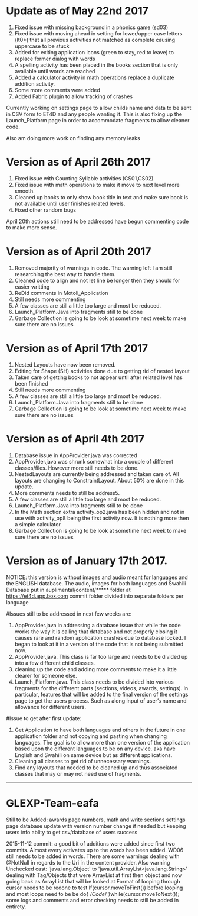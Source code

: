 ﻿# Update as of May 22nd 2017

1. Fixed issue with missing background in a phonics game (sd03)
2. Fixed issue with moving ahead in setting for lower/upper case letters (lt0*) that all
    previous activities not matched as complete causing uppercase to be stuck
3. Added for exiting application icons (green to stay, red to leave) to replace former dialog
    with words
4. A spelling activity has been placed in the books section that is only available until 
    words are reached
5. Added a calculator activity in math operations replace a duplicate addition activity. 
6. Some more comments were added
7. Added Fabric plugin to allow tracking of crashes
    


Currently working on settings page to allow childs name and data to be sent in CSV form to ET4D 
and any people wanting it. This is also fixing up the Launch_Platform page in order to 
accommodate fragments to allow cleaner code.

Also am doing more work on finding any memory leaks

# Version as of April 26th 2017

1. Fixed issue with Counting Syllable activities (CS01,CS02)
2. Fixed issue with math operations to make it move to next level more smooth.
3. Cleaned up books to only show book title in text and make sure book is not available until
    user finishes related levels.
4. Fixed other  random bugs

April 20th actions still need to be addressed have begun commenting code to make more sense.

# Version as of April 20th 2017

1. Removed majority of warnings in code. The warning left I am still researching the best
    way to handle them.
2. Cleaned code to align and not let line be longer then they should for easier writting
3. ReDid comments in Motoli_Application
4. Still needs more commenting
5. A few classes are still a little too large and most be reduced.
6. Launch_Platform.Java into fragments still to be done
7. Garbage Collection is going to be look at sometime next week to make sure there are no issues


# Version as of April 17th 2017

1. Nested Layouts have now been removed.
2. Editing for  Shape (SH) activities done due to getting rid of nested layout
3. Taken care of getting books to not appear until after related level has been finished
4. Still needs more commenting
5. A few classes are still a little too large and most be reduced.
6. Launch_Platform.Java into fragments still to be done
7. Garbage Collection is going to be look at sometime next week to make sure there are no issues




# Version as of April 4th 2017

1. Database issue in AppProvider.java was corrected
2. AppProvider.java was shrunk somewhat into a couple of different classes/files.
    However more still needs to be done.
3. NestedLayouts are currently being addressed and taken care of.
    All layouts are changing to ConstraintLayout. About 50% are done in this update.
4. More comments needs to still be address5. 
5. A few classes are still a little too large and most be reduced.
6. Launch_Platform.Java into fragments still to be done
7. In the Math section extra activity_op2.java has been hidden and not in use with activity_op8
    being the first activity now. It is nothing more then a simple calculator.
8. Garbage Collection is going to be look at sometime next week to make sure there are no issues




# Version as of January 17th 2017. 

NOTICE: this version is without images and audio meant for languages and the ENGLISH database.
The audio, images for both languages and Swahili Database put in auplimental/content/*****
folder at https://et4d.app.box.com commit folder divided into separate folders per language

#Issues still to be addressed in next few weeks are:
1.	AppProvider.java in addressing a database issue that while the code works the way it is
    calling that database and not properly closing it causes rare and random application crashes
    due to database locked. I began to look at it in a version of the code
    that is not being submitted now.
2.	AppProvider.java. This class is far too large and needs to be divided up into a few
    different child classes.
3.	cleaning up the code and adding more comments to make it a little clearer for someone else.
4.	Launch_Platform.java. This class needs to be divided into various fragments for
    the different parts (sections, videos, awards, settings).
    In particular, features that will be added to the final version of the settings page to get
    the users process. Such as along input of user’s name and allowance for different users.

#Issue to get after first update:
1.	Get Application to have both languages and others in the future in one application folder
    and not copying and pasting when changing languages.
    The goal is to allow more than one version of the application based upon
    the different languages to be on any device.  aka have English and Swahili on same device
    but as different applications.
2.	Cleaning all classes to get rid of unnecessary warnings. 
3.	Find any layouts that needed to be cleaned up and thus associated classes that may or may
not need use of fragments.



_______________________________________________________________________________________________________________________________________




# GLEXP-Team-eafa

Still to be Added:
awards page
numbers, math and write sections
settings page
database update with version number change if needed but keeping users info
ablity to get csv/database of users success

2015-11-12 commit:
a good bit of additions were added since first two commits.
 Almost every activates up to the words has been added.
WD06 still needs to be added in words.
There are some warnings dealing with @NotNull in regards to the Uri in the content provider.
Also warning  Unchecked cast: 'java.lang.Object' to 'java.util.ArrayList<java.lang.String>'
dealing with Tag/Objects that were ArrayList at first then object
and now going back as ArrayList that will be looked at
Format of looping through cursor needs to be redone to test If(cursor.moveToFirst())
before looping and most loops need to be be do{ /*Code*/ }while(cursor.moveToNext());
some logs and comments and error checking needs to still be added in entirety.


